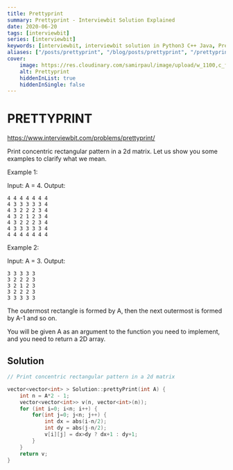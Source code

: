 ```yaml
---
title: Prettyprint
summary: Prettyprint - Interviewbit Solution Explained
date: 2020-06-20
tags: [interviewbit]
series: [interviewbit]
keywords: [interviewbit, interviewbit solution in Python3 C++ Java, Prettyprint solution]
aliases: ["/posts/prettyprint", "/blog/posts/prettyprint", "/prettyprint"]
cover:
    image: https://res.cloudinary.com/samirpaul/image/upload/w_1100,c_fit,co_rgb:FFFFFF,l_text:Arial_70_bold:Prettyprint - Solution Explained/problem-solving.webp
    alt: Prettyprint
    hiddenInList: true
    hiddenInSingle: false
---
```


# PRETTYPRINT

https://www.interviewbit.com/problems/prettyprint/

Print concentric rectangular pattern in a 2d matrix. 
Let us show you some examples to clarify what we mean.

Example 1:

Input: A = 4.
Output:
```
4 4 4 4 4 4 4 
4 3 3 3 3 3 4 
4 3 2 2 2 3 4 
4 3 2 1 2 3 4 
4 3 2 2 2 3 4 
4 3 3 3 3 3 4 
4 4 4 4 4 4 4 
```
Example 2:

Input: A = 3.
Output:
```
3 3 3 3 3 
3 2 2 2 3 
3 2 1 2 3 
3 2 2 2 3 
3 3 3 3 3 
```
The outermost rectangle is formed by A, then the next outermost is formed by A-1 and so on.

You will be given A as an argument to the function you need to implement, and you need to return a 2D array.

## Solution

```cpp
// Print concentric rectangular pattern in a 2d matrix

vector<vector<int> > Solution::prettyPrint(int A) {
    int n = A*2 - 1;
    vector<vector<int>> v(n, vector<int>(n));
    for (int i=0; i<n; i++) {
        for(int j=0; j<n; j++) {
            int dx = abs(i-n/2);
            int dy = abs(j-n/2);
            v[i][j] = dx>dy ? dx+1 : dy+1;
        }
    }
    return v;
}
```
